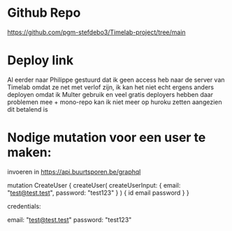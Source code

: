 # Github Repo

https://github.com/pgm-stefdebo3/Timelab-project/tree/main


# Deploy link

Al eerder naar Philippe gestuurd dat ik geen access heb naar de server van Timelab omdat ze net met verlof zijn, ik kan het niet echt ergens anders deployen omdat ik Multer gebruik en veel gratis deployers hebben daar problemen mee + mono-repo kan ik niet meer op huroku zetten aangezien dit betalend is

# Nodige mutation voor een user te maken:

invoeren in https://api.buurtsporen.be/graphql

mutation CreateUser {
  createUser(
    createUserInput: { email: "test@test.test", password: "test123" }
  ) {
    id
    email
    password
  }
}


credentials:

email: "test@test.test"
password: "test123"
